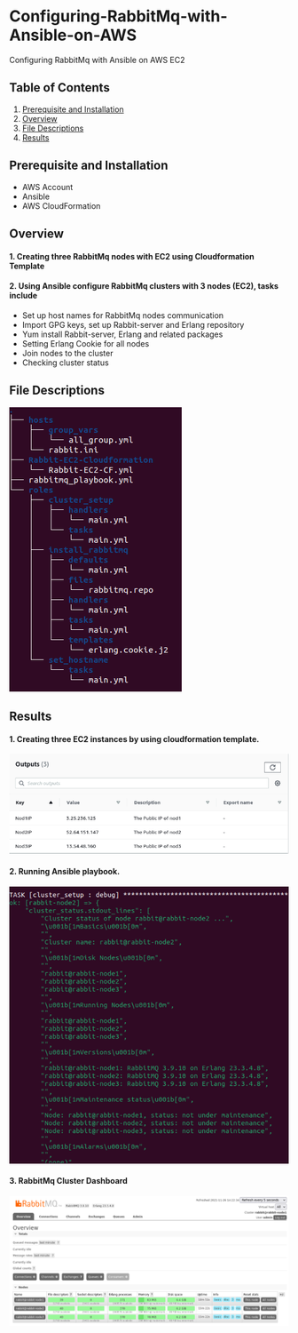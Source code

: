 # Configuring-RabbitMq-with-Ansible-on-AWS
Configuring RabbitMq with Ansible on AWS EC2

## Table of Contents

1. [Prerequisite and Installation](#installation)
2. [Overview](#overview)
3. [File Descriptions](#files)
4. [Results](#results)

## Prerequisite and Installation <a name="installation"></a>
- AWS Account
- Ansible 
- AWS CloudFormation

## Overview<a name="overview"></a>
#### 1. Creating three RabbitMq nodes with EC2 using Cloudformation Template

#### 2. Using Ansible configure RabbitMq clusters with 3 nodes (EC2), tasks include
   - Set up host names for RabbitMq nodes communication
   - Import GPG keys, set up Rabbit-server and Erlang repository
   - Yum install Rabbit-server, Erlang and related packages
   - Setting Erlang Cookie for all nodes
   - Join nodes to the cluster
   - Checking cluster status
 
## File Descriptions <a name="files"></a>

![File tree](https://github.com/Ailihamu/Configuring-RabbitMq-with-Ansible-on-AWS/blob/main/Pics/File_tree.png)

## Results<a name="results"></a>
#### 1. Creating three EC2 instances by using cloudformation template.

![EC2 nodes](https://github.com/Ailihamu/Configuring-RabbitMq-with-Ansible-on-AWS/blob/main/Pics/EC2_Node_IPs.png)


#### 2. Running Ansible playbook.

![EC2 nodes](https://github.com/Ailihamu/Configuring-RabbitMq-with-Ansible-on-AWS/blob/main/Pics/Cluster_stat.png)


#### 3. RabbitMq Cluster Dashboard

![EC2 nodes](https://github.com/Ailihamu/Configuring-RabbitMq-with-Ansible-on-AWS/blob/main/Pics/Rabbit_cluster_dash.png)

